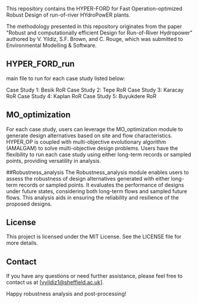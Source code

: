 
This repository contains the HYPER-FORD for Fast Operation-optimized Robust Design of run-of-river HYdroPowER plants. 

The methodology presented in this repository originates from the paper "Robust and computationally efficient Design for Run-of-River Hydropower" authored by V. Yildiz, S.F. Brown, and C. Rouge, which was submitted to Environmental Modelling & Software.

## HYPER_FORD_run
main file to run for each case study listed below:

Case Study 1: Besik RoR
Case Study 2: Tepe RoR
Case Study 3: Karacay RoR
Case Study 4: Kaplan RoR
Case Study 5: Buyukdere RoR


## MO_optimization
For each case study, users can leverage the MO_optimization module to generate design alternatives based on site and flow characteristics. HYPER_OP is coupled with  multi-objective evolutionary algorithm (AMALGAM)  to solve multi-objective design problems.  Users have the flexibility to run each case study using either long-term records or sampled points, providing versatility in analysis.

##Robustness_analysis
The Robustness_analysis module enables users to assess the robustness of design alternatives generated with either long-term records or sampled points. It evaluates the performance of designs under future states, considering both long-term flows and sampled future flows. This analysis aids in ensuring the reliability and resilience of the proposed designs.



## License

This project is licensed under the MIT License. See the LICENSE file for more details.

## Contact

If you have any questions or need further assistance, please feel free to contact us at [vyildiz1@sheffield.ac.uk].

Happy robustness analysis and post-processing!
